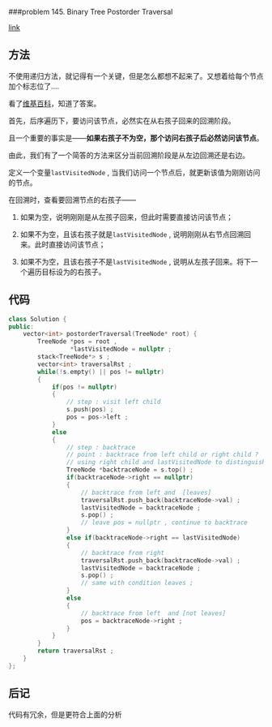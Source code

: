 ###problem 145. Binary Tree Postorder Traversal

[link](https://leetcode.com/problems/binary-tree-postorder-traversal/)

## 方法

不使用递归方法，就记得有一个关键，但是怎么都想不起来了。又想着给每个节点加个标志位了....

看了[维基百科](https://en.wikipedia.org/wiki/Tree_traversal#Post-order_2)，知道了答案。

首先，后序遍历下，要访问该节点，必然实在从右孩子回来的回溯阶段。

且一个重要的事实是——**如果右孩子不为空，那个访问右孩子后必然访问该节点**。

由此，我们有了一个简答的方法来区分当前回溯阶段是从左边回溯还是右边。

定义一个变量`lastVisitedNode` , 当我们访问一个节点后，就更新该值为刚刚访问的节点。

在回溯时，查看要回溯节点的右孩子——

1. 如果为空，说明刚刚是从左孩子回来，但此时需要直接访问该节点；

2. 如果不为空，且该右孩子就是`lastVisitedNode` , 说明刚刚从右节点回溯回来。此时直接访问该节点；

3. 如果不为空，且该右孩子不是`lastVisitedNode` , 说明从左孩子回来。将下一个遍历目标设为的右孩子。

## 代码

```C++
class Solution {
public:
    vector<int> postorderTraversal(TreeNode* root) {
        TreeNode *pos = root ,
                 *lastVisitedNode = nullptr ;
        stack<TreeNode*> s ;
        vector<int> traversalRst ;
        while(!s.empty() || pos != nullptr)
        {
            if(pos != nullptr)
            {
                // step : visit left child
                s.push(pos) ;
                pos = pos->left ;
            }
            else
            {
                // step : backtrace 
                // point : backtrace from left child or right child ?
                // using right child and lastVisitedNode to distinguish
                TreeNode *backtraceNode = s.top() ;
                if(backtraceNode->right == nullptr)
                {
                    // backtrace from left and  [leaves]
                    traversalRst.push_back(backtraceNode->val) ;
                    lastVisitedNode = backtraceNode ;
                    s.pop() ;
                    // leave pos = nullptr , continue to backtrace
                }
                else if(backtraceNode->right == lastVisitedNode)
                {
                    // backtrace from right
                    traversalRst.push_back(backtraceNode->val) ;
                    lastVisitedNode = backtraceNode ;
                    s.pop() ;
                    // same with condition leaves ;
                }
                else
                {
                    // backtrace from left  and [not leaves]
                    pos = backtraceNode->right ;
                }
            }
        }
        return traversalRst ;
    }
};
```


## 后记

代码有冗余，但是更符合上面的分析